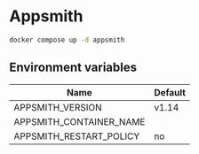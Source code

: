 # Appsmith

```bash
docker compose up -d appsmith
```

## Environment variables

| **Name**                | **Default** |
| ----------------------- | ----------- |
| APPSMITH_VERSION        | v1.14       |
| APPSMITH_CONTAINER_NAME |             |
| APPSMITH_RESTART_POLICY | no          |
